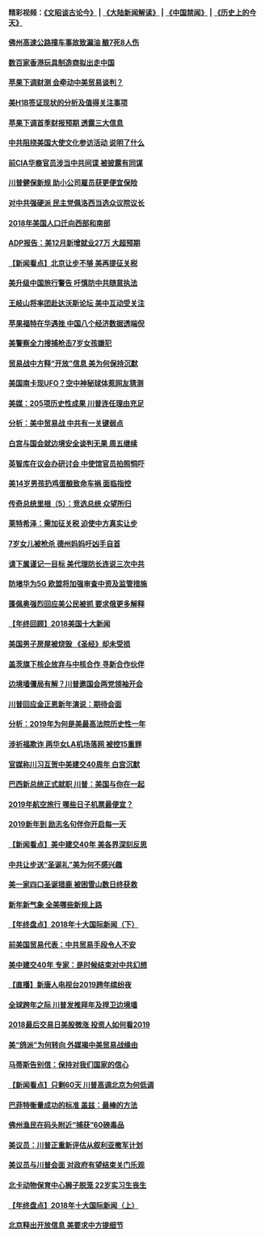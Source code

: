 #### 精彩视频：[《文昭谈古论今》](https://github.com/gfw-breaker/wenzhao/blob/master/README.md?t=01041231) | [《大陆新闻解读》](https://github.com/gfw-breaker/ntdtv-comedy/blob/master/README.md?t=01041231) | [《中国禁闻》](https://github.com/gfw-breaker/ntdtv-news/blob/master/README.md?t=01041231) | [《历史上的今天》](https://github.com/gfw-breaker/today-in-history/blob/master/README.md?t=01041231) 

#### [佛州高速公路撞车事故致漏油 酿7死8人伤](../pages/nsc412/n10953081.md?t=01041231) 

#### [数百家香港玩具制造商拟出走中国](../pages/nsc412/n10952124.md?t=01041231) 

#### [苹果下调财测 会牵动中美贸易谈判？](../pages/nsc412/n10952252.md?t=01041231) 

#### [美H1B签证现状的分析及值得关注事项](../pages/nsc412/n10951979.md?t=01041231) 

#### [苹果下调首季财报预期 透露三大信息](../pages/nsc412/n10951956.md?t=01041231) 

#### [中共阻挠美国大使文化参访活动 说明了什么](../pages/nsc412/n10951984.md?t=01041231) 

#### [前CIA华裔官员涉当中共间谍 被披露有同谋](../pages/nsc412/n10951790.md?t=01041231) 

#### [川普健保新规 助小公司雇员获更便宜保险](../pages/nsc412/n10951794.md?t=01041231) 

#### [对中共强硬派 民主党佩洛西当选众议院议长](../pages/nsc412/n10951972.md?t=01041231) 

#### [2018年美国人口迁向西部和南部](../pages/nsc412/n10952010.md?t=01041231) 

#### [ADP报告：美12月新增就业27万 大超预期](../pages/nsc412/n10951861.md?t=01041231) 

#### [【新闻看点】北京让步不够 美再提征关税](../pages/nsc412/n10951578.md?t=01041231) 

#### [美升级中国旅行警告 吁慎防中共随意执法](../pages/nsc412/n10951639.md?t=01041231) 

#### [王岐山将率团赴达沃斯论坛 美中互动受关注](../pages/nsc412/n10951468.md?t=01041231) 

#### [苹果福特在华遇挫 中国八个经济数据透端倪](../pages/nsc412/n10951457.md?t=01041231) 

#### [美警察全力搜捕枪击7岁女孩嫌犯](../pages/nsc412/n10951049.md?t=01041231) 

#### [贸易战中方释“开放”信息 美为何保持沉默](../pages/nsc412/n10949769.md?t=01041231) 

#### [美国南卡现UFO？空中神秘球体惹网友猜测](../pages/nsc412/n10950078.md?t=01041231) 

#### [美媒：205项历史性成果 川普连任理由充足](../pages/nsc412/n10950036.md?t=01041231) 

#### [分析：美中贸易战 中共有一关键弱点](../pages/nsc412/n10949574.md?t=01041231) 

#### [白宫与国会就边境安全谈判无果 周五继续](../pages/nsc412/n10949727.md?t=01041231) 

#### [英智库在议会办研讨会 中使馆官员拍照恫吓](../pages/nsc412/n10949621.md?t=01041231) 

#### [美14岁男孩扔鸡蛋酿致命车祸 面临指控](../pages/nsc412/n10949652.md?t=01041231) 

#### [传奇总统里根（5）：竞选总统 众望所归](../pages/nsc412/n10947759.md?t=01041231) 

#### [莱特希泽：需加征关税 迫使中方真实让步](../pages/nsc412/n10949586.md?t=01041231) 

#### [7岁女儿被枪杀 德州妈妈吁凶手自首](../pages/nsc412/n10949564.md?t=01041231) 

#### [请下属谨记一目标 美代理防长连说三次中共](../pages/nsc412/n10949505.md?t=01041231) 

#### [防堵华为5G 欧盟将加强审查中资及监管措施](../pages/nsc412/n10949397.md?t=01041231) 

#### [蓬佩奥强烈回应美公民被抓 要求俄更多解释](../pages/nsc412/n10949408.md?t=01041231) 

#### [【年终回顾】2018美国十大新闻](../pages/nsc412/n10925198.md?t=01041231) 

#### [美国男子房屋被烧毁 《圣经》却未受损](../pages/nsc412/n10947564.md?t=01041231) 

#### [盖茨旗下核企放弃与中核合作 寻新合作伙伴](../pages/nsc412/n10947386.md?t=01041231) 

#### [边境墙僵局有解？川普邀国会两党领袖开会](../pages/nsc412/n10947197.md?t=01041231) 

#### [川普回应金正恩新年演说：期待会面](../pages/nsc412/n10947826.md?t=01041231) 

#### [分析：2019年为何是美最高法院历史性一年](../pages/nsc412/n10946956.md?t=01041231) 

#### [涉祈福欺诈 两华女LA机场落网 被控15重罪](../pages/nsc412/n10947313.md?t=01041231) 

#### [官媒称川习互贺中美建交40周年 白宫沉默](../pages/nsc412/n10946780.md?t=01041231) 

#### [巴西新总统正式就职 川普：美国与你在一起](../pages/nsc412/n10947092.md?t=01041231) 

#### [2019年航空旅行 哪些日子机票最便宜？](../pages/nsc412/n10946996.md?t=01041231) 

#### [2019新年到 励志名句伴你开启每一天](../pages/nsc412/n10946988.md?t=01041231) 

#### [【新闻看点】美中建交40年 美各界深刻反思](../pages/nsc412/n10946586.md?t=01041231) 

#### [中共让步送“圣诞礼”美为何不感兴趣](../pages/nsc412/n10946815.md?t=01041231) 

#### [美一家四口圣诞猎鹿 被困雪山数日终获救](../pages/nsc412/n10946629.md?t=01041231) 

#### [新年新气象 全美哪些新规上路](../pages/nsc412/n10946572.md?t=01041231) 

#### [【年终盘点】2018年十大国际新闻（下）](../pages/nsc412/n10925458.md?t=01041231) 

#### [前美国贸易代表：中共贸易手段令人不安](../pages/nsc412/n10945914.md?t=01041231) 

#### [美中建交40年 专家：是时候结束对中共幻想](../pages/nsc412/n10945197.md?t=01041231) 

#### [【直播】新唐人电视台2019跨年缤纷夜](../pages/nsc412/n10921399.md?t=01041231) 

#### [全球跨年之际 川普发推拜年及捍卫边境墙](../pages/nsc412/n10944547.md?t=01041231) 

#### [2018最后交易日美股微涨 投资人如何看2019](../pages/nsc412/n10944797.md?t=01041231) 

#### [美“鸽派”为何转向 外媒揭中美贸易战缘由](../pages/nsc412/n10944317.md?t=01041231) 

#### [马蒂斯告别信：保持对我们国家的信心](../pages/nsc412/n10944833.md?t=01041231) 

#### [【新闻看点】只剩60天 川普高调北京为何低调](../pages/nsc412/n10944583.md?t=01041231) 

#### [巴菲特衡量成功的标准 盖兹：最棒的方法](../pages/nsc412/n10944666.md?t=01041231) 

#### [佛州渔民在码头附近“捕获”60磅毒品](../pages/nsc412/n10944528.md?t=01041231) 

#### [美议员：川普正重新评估从叙利亚撤军计划](../pages/nsc412/n10944364.md?t=01041231) 

#### [美议员与川普会面 对政府有望结束关门乐观](../pages/nsc412/n10944086.md?t=01041231) 

#### [北卡动物保育中心狮子脱笼 22岁实习生丧生](../pages/nsc412/n10944091.md?t=01041231) 

#### [【年终盘点】2018年十大国际新闻（上）](../pages/nsc412/n10924773.md?t=01041231) 

#### [北京释出开放信息 美要求中方提细节](../pages/nsc412/n10942850.md?t=01041231) 

